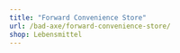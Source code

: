 ```yaml
---
title: "Forward Convenience Store"
url: /bad-axe/forward-convenience-store/
shop: Lebensmittel
---
```

